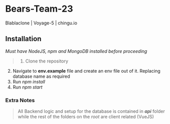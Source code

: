 # Bears-Team-23
Blablaclone | Voyage-5 | chingu.io

## Installation

_Must have NodeJS, npm and MongoDB installed before proceeding_

>1. Clone the repository
2. Navigate to **env.example** file and create an env file out of it. Replacing database name as required
3. Run _npm install_
4. Run _npm start_


### Extra Notes

> All Backend logic and setup for the database is contained in **_api_** folder while the rest of the folders on the _root_ are client related (VueJS)


